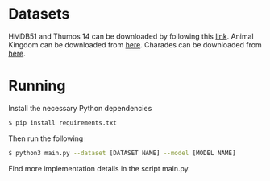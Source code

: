 # Datasets
HMDB51 and Thumos 14 can be downloaded by following this [link](https://github.com/open-mmlab/mmaction2). Animal Kingdom can be downloaded from [here](https://sutdcv.github.io/Animal-Kingdom/). Charades can be downloaded from [here](https://prior.allenai.org/projects/charades).

# Running
Install the necessary Python dependencies
```bash
$ pip install requirements.txt
```
Then run the following 
```bash
$ python3 main.py --dataset [DATASET NAME] --model [MODEL NAME]  
```
Find more implementation details in the script main.py.
